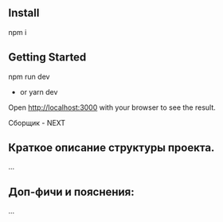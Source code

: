 ## Install
npm i

## Getting Started
npm run dev
- or
yarn dev

Open [http://localhost:3000](http://localhost:3000) with your browser to see the result.

Сборщик - NEXT

## Краткое описание структуры проекта.
...

## Доп-фичи и пояснения:
...